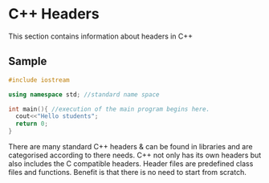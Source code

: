# C++ Headers
This section contains
information about headers 
in C++  

## Sample
```c++
#include iostream

using namespace std; //standard name space

int main(){ //execution of the main program begins here.
  cout<<"Hello students";
  return 0;
}
```

There are many standard C++ headers & can be found in libraries and are categorised according to there needs.
C++ not only has its own headers but also includes the C compatible headers.
Header files are predefined class files and functions.
Benefit is that there is no need to start from scratch.
